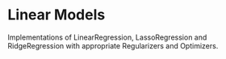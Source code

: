 # Linear Models
Implementations of LinearRegression, LassoRegression and RidgeRegression with appropriate Regularizers and Optimizers.
